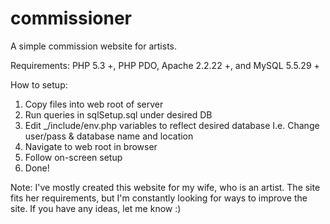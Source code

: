 commissioner
============

A simple commission website for artists.


Requirements:
  PHP 5.3 +, PHP PDO, Apache 2.2.22 +, and MySQL 5.5.29 +

How to setup:
  1. Copy files into web root of server
  2. Run queries in sqlSetup.sql under desired DB
  3. Edit _/include/env.php variables to reflect desired database
    I.e. Change user/pass & database name and location
  4. Navigate to web root in browser
  5. Follow on-screen setup
  6. Done!


Note: I've mostly created this website for my wife, who is an artist. The site fits her requirements,
but I'm constantly looking for ways to improve the site. If you have any ideas, let me know :)
